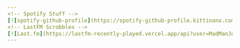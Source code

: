 ```yaml
---
<!-- Spotify Stuff -->
[![spotify-github-profile](https://spotify-github-profile.kittinanx.com/api/view?uid=12127984853&cover_image=true&theme=novatorem&show_offline=false&background_color=121212&interchange=false&bar_color=53b14f&bar_color_cover=true)](https://spotify-github-profile.kittinanx.com/api/view?uid=12127984853&redirect=true)
<!-- LastFM Scrobbles -->
[![Last.fm](https://lastfm-recently-played.vercel.app/api?user=MadManJohnSmith&count=4&width=480&loved=true&show_user=header&header_style=normal_stats&bg_color=000000)](https://www.last.fm/user/MadManJohnSmith)
---
```


